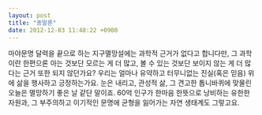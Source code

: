 ```yaml
---
layout: post
title: "종말론"
date: 2012-12-03 11:48:22 +0900
---
```


마야문명 달력을 끝으로 하는 지구멸망설에는 과학적 근거가 없다고 합니다만, 그
과학이란 한편으론 아는 것보단 모르는 게 더 많고, 볼 수 있는 것보단 보이지 않는
게 더 많다는 근거 또한 되지 않던가요? 우리는 얼마나 유약하고 터무니없는
진실(혹은 믿음) 위에 삶을 행사하고 긍정하는가요. 눈은 내리고, 관성적 삶, 그
견고한 톱니바퀴에 맞물린 오늘은 멸망하기 좋은 날 같단 말이죠. 60억 인구가 한마음
한뜻으로 낭비하는 유한한 자원과, 그 부주의하고 이기적인 문명에 균형을 잃어가는
자연 생태계도 그렇고요.
